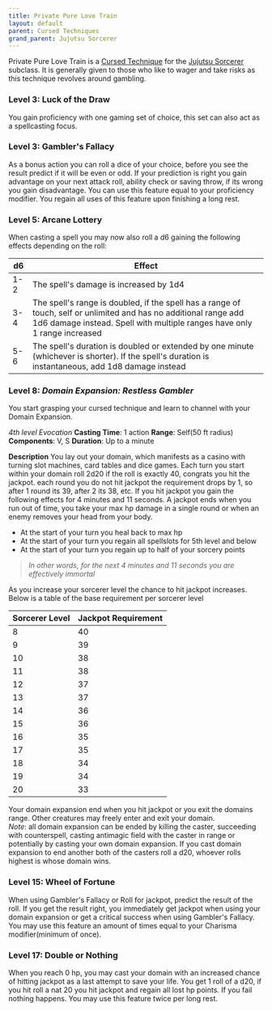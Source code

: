 ```yaml
---
title: Private Pure Love Train
layout: default
parent: Cursed Techniques
grand_parent: Jujutsu Sorcerer
---
```

Private Pure Love Train is a [Cursed Technique]({{site.baseurl}}/Gojo's%20Guide%20to%20Cursing/subclasses/Cursed%20Techniques/) for the [Jujutsu Sorcerer]({{site.baseurl}}/Gojo's%20Guide%20to%20Cursing/subclasses/Jujutsu%20Sorcerer) subclass. It is generally given to those who like to wager and take risks as this technique revolves around gambling.

### Level 3: Luck of the Draw
You gain proficiency with one gaming set of choice, this set can also act as a spellcasting focus.

### Level 3: Gambler's Fallacy
As a bonus action you can roll a dice of your choice, before you see the result predict if it will be even or odd. If your prediction is right you gain advantage on your next attack roll, ability check or saving throw, if its wrong you gain disadvantage. You can use this feature equal to your proficiency modifier. You regain all uses of this feature upon finishing a long rest.

### Level 5: Arcane Lottery
When casting a spell you may now also roll a d6 gaining the following effects depending on the roll:

| d6 | Effect                                                                                                                                                                                        |
| ----------- | --------------------------------------------------------------------------------------------------------------------------------------------------------------------------------------------- |
| 1-2         | The spell's damage is increased by 1d4                                                                                                                                                        |
| 3-4         | The spell's range is doubled, if the spell has a range of touch, self or unlimited and has no additional range add 1d6 damage instead. Spell with multiple ranges have only 1 range increased |
| 5-6         | The spell's duration is doubled or extended by one minute (whichever is shorter). If the spell's duration is instantaneous, add 1d8 damage instead                                            |


### Level 8: _Domain Expansion: Restless Gambler_
You start grasping your cursed technique and learn to channel with your Domain Expansion.

_4th level Evocation_
**Casting Time**: 1 action
**Range**: Self(50 ft radius)
**Components**: V, S
**Duration**: Up to a minute

**Description**
You lay out your domain, which manifests as a casino with turning slot machines, card tables and dice games. Each turn you start within your domain roll 2d20 if the roll is exactly 40, congrats you hit the jackpot. each round you do not hit jackpot the requirement drops by 1, so after 1 round its 39, after 2 its 38, etc. If you hit jackpot you gain the following effects for 4 minutes and 11 seconds. A jackpot ends when you run out of time, you take your max hp damage in a single round or when an enemy removes your head from your body.

* At the start of your turn you heal back to max hp
* At the start of your turn you regain all spellslots for 5th level and below
* At the start of your turn you regain up to half of your sorcery points
>_In other words, for the next 4 minutes and 11 seconds you are effectively immortal_

As you increase your sorcerer level the chance to hit jackpot increases. Below is a table of the base requirement per sorcerer level

| Sorcerer Level | Jackpot Requirement |
| -------------- | ------------------- |
| 8              | 40                  |
| 9              | 39                  |
| 10             | 38                  |
| 11             | 38                  |
| 12             | 37                  |
| 13             | 37                  |
| 14             | 36                  |
| 15             | 36                  |
| 16             | 35                  |
| 17             | 35                  |
| 18             | 34                  |
| 19             | 34                  |
| 20             | 33                  |
Your domain expansion end when you hit jackpot or you exit the domains range. Other creatures may freely enter and exit your domain.  
_Note_: all domain expansion can be ended by killing the caster, succeeding with counterspell, casting antimagic field with the caster in range or potentially by casting your own domain expansion. If you cast domain expansion to end another both of the casters roll a d20, whoever rolls highest is whose domain wins.
### Level 15: Wheel of Fortune
When using Gambler's Fallacy or Roll for jackpot, predict the result of the roll. If you get the result right, you immediately get jackpot when using your domain expansion or get a critical success when using Gambler's Fallacy. You may use this feature an amount of times equal to your Charisma modifier(minimum of once).

### Level 17: Double or Nothing
When you reach 0 hp, you may cast your domain with an increased chance of hitting jackpot as a last attempt to save your life. You get 1 roll of a d20, if you hit roll a nat 20 you hit jackpot and regain all lost hp points. If you fail nothing happens. You may use this feature twice per long rest.
